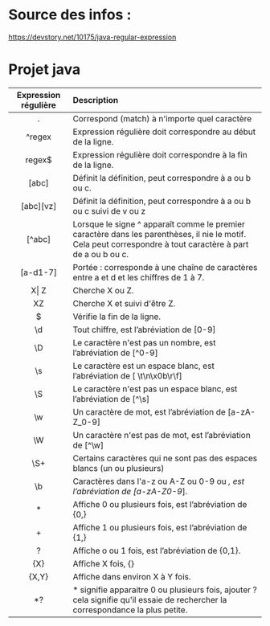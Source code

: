 # Source des infos :

https://devstory.net/10175/java-regular-expression

# Projet java

| Expression régulière | Description                                                                                                                                                  |
|:--------------------:|:-------------------------------------------------------------------------------------------------------------------------------------------------------------|
|          .           | Correspond (match) à n'importe quel caractère                                                                                                                |
|        ^regex        | Expression régulière doit correspondre au début de la ligne.                                                                                                 |
|        regex$        | Expression régulière doit correspondre à la fin de la ligne.                                                                                                 |
|        [abc]         | Définit la définition, peut correspondre à a ou b ou c.                                                                                                      |
|      [abc][vz]       | Définit la définition, peut correspondre à a ou b ou c suivi de v ou z                                                                                       |
|        [^abc]        | Lorsque le signe ^ apparaît comme le premier caractère dans les parenthèses, il nie le motif. Cela peut correspondre à tout caractère à part de a ou b ou c. |
|       [a-d1-7]       | Portée : corresponde à une chaîne de caractères entre a et d et les chiffres de 1 à 7.                                                                       |
|      X&#124; Z       | Cherche X ou Z.                                                                                                                                              |
|          XZ          | Cherche X et suivi d'être Z.                                                                                                                                 |
|          $           | Vérifie la fin de la ligne.                                                                                                                                  |
|          \d          | Tout chiffre, est l’abréviation de [0-9]                                                                                                                     |
|          \D          | Le caractère n'est pas un nombre, est l’abréviation de [^0-9]                                                                                                |
|          \s          | Le caractère est un espace blanc, est l’abréviation de [ \t\n\x0b\r\f]                                                                                       |
|          \S          | Le caractère n'est pas un espace blanc, est l’abréviation de [^\s]                                                                                           |
|          \w          | Un caractère de mot, est l’abréviation de [a-zA-Z_0-9]                                                                                                       |
|          \W          | Un caractère n'est pas de mot, est l’abréviation de [^\w]                                                                                                    |
|         \S+          | Certains caractères qui ne sont pas des espaces blancs (un ou plusieurs)                                                                                     |
|          \b          | Caractères dans l'a-z ou A-Z ou 0-9 ou _, est l’abréviation de [a-zA-Z0-9_].                                                                                 |
|          *           | Affiche 0 ou plusieurs fois, est l’abréviation de {0,}                                                                                                       |
|          +           | Affiche 1 ou plusieurs fois, est l’abréviation de {1,}                                                                                                       |
|          ?           | Affiche o ou 1 fois, est l’abréviation de {0,1}.                                                                                                             |
|         {X}          | Affiche X fois, {}                                                                                                                                           |
|        {X,Y}         | Affiche dans environ X à Y fois.                                                                                                                             |
|         *?           | * signifie apparaitre 0 ou plusieurs fois, ajouter ? cela signifie qu'il essaie de rechercher la correspondance la plus petite.                              |
